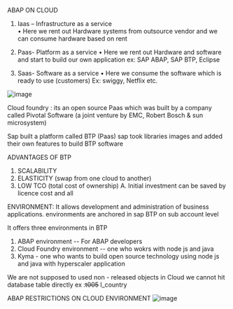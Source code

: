 ABAP ON CLOUD

1.	Iaas – Infrastructure as a service          
•	Here we rent out Hardware systems from outsource vendor and we can consume hardware based on rent

2.	Paas- Platform as a service 
•	Here we rent out Hardware and software and start to build our own application
ex: SAP ABAP, SAP BTP, Eclipse

3.	Saas- Software as a service 
•	Here we consume the software which is ready to use (customers)
Ex: swiggy, Netflix etc.

![image](https://github.com/user-attachments/assets/6660ba33-16ba-4279-a1ca-eaeef2adf619)

Cloud foundry : its an open source Paas which was built by a company called Pivotal Software (a joint venture by EMC, Robert Bosch & sun microsystem)

Sap built a platform called BTP (Paas)
sap took libraries images and added their own features to build BTP software 

ADVANTAGES OF BTP

1.	SCALABILITY
2.	ELASTICITY (swap from one cloud to another)
3.	LOW TCO (total cost of ownership)
  A.	Initial investment can be saved by licence cost and all

ENVIRONMENT:
It allows development and administration of business applications. environments are anchored in sap BTP on sub account level

It offers three environments in BTP

1. ABAP environment -- For ABAP developers 
2. Cloud Foundry environment -- one who wokrs with node js and java
3. Kyma - one who wants to build open source technology using node js and java with hyperscaler application

We are not supposed to used non - released objects in Cloud 
we cannot hit database table directly 
ex :~~t005~~ I_country


ABAP RESTRICTIONS ON CLOUD ENVIRONMENT 
![image](https://github.com/user-attachments/assets/05820495-5c41-41ec-acab-89f604511830)




